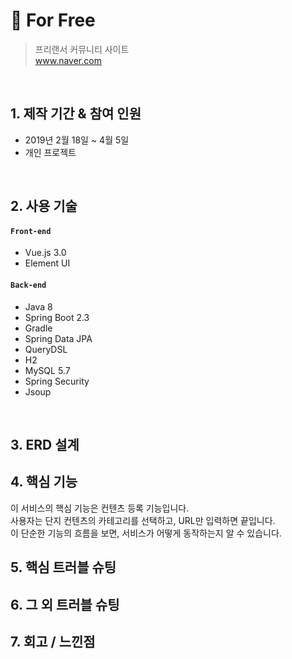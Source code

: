 # :pushpin: For Free
>프리랜서 커뮤니티 사이트 </br>
>www.naver.com

</br>

## 1. 제작 기간 & 참여 인원
- 2019년 2월 18일 ~ 4월 5일
- 개인 프로젝트

</br>

## 2. 사용 기술
#### `Front-end`
  - Vue.js 3.0
  - Element UI
#### `Back-end`
  - Java 8
  - Spring Boot 2.3
  - Gradle
  - Spring Data JPA
  - QueryDSL
  - H2
  - MySQL 5.7
  - Spring Security
  - Jsoup

</br>

## 3. ERD 설계

## 4. 핵심 기능
이 서비스의 핵심 기능은 컨텐츠 등록 기능입니다.  
사용자는 단지 컨텐츠의 카테고리를 선택하고, URL만 입력하면 끝입니다.  
이 단순한 기능의 흐름을 보면, 서비스가 어떻게 동작하는지 알 수 있습니다.  

## 5. 핵심 트러블 슈팅

## 6. 그 외 트러블 슈팅

## 7. 회고 / 느낀점

